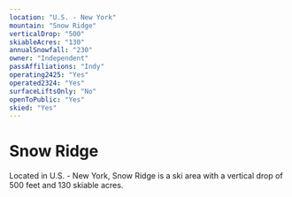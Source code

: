 ```yaml
---
location: "U.S. - New York"
mountain: "Snow Ridge"
verticalDrop: "500"
skiableAcres: "130"
annualSnowfall: "230"
owner: "Independent"
passAffiliations: "Indy"
operating2425: "Yes"
operated2324: "Yes"
surfaceLiftsOnly: "No"
openToPublic: "Yes"
skied: "Yes"
---
```


# Snow Ridge

Located in U.S. - New York, Snow Ridge is a ski area with a vertical drop of 500 feet and 130 skiable acres.
